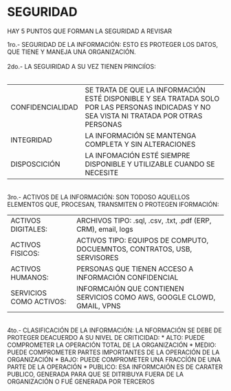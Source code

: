 # SEGURIDAD

HAY 5 PUNTOS QUE FORMAN LA SEGURIDAD A REVISAR

1ro.- SEGURIDAD DE LA INFORMACIÓN: ESTO ES PROTEGER LOS DATOS, QUE TIENE Y MANEJA UNA ORGANIZACIÓN.<br>
<br>
2do.- LA SEGUIRIDAD A SU VEZ TIENEN PRINCIÍOS:<br> 
<br> 
<table>
    <tr><td>CONFIDENCIALIDAD</td><td>SE TRATA DE QUE LA INFORMACIÓN ESTÉ DISPONIBLE Y SEA TRATADA SOLO POR LAS PERSONAS INDICADAS Y NO SEA VISTA NI TRATADA POR OTRAS PERSONAS</td></tr>
    <tr><td>INTEGRIDAD</td><td>LA INFORMACIÓN SE MANTENGA COMPLETA Y SIN ALTERACIONES</td></tr>
    <tr><td>DISPOSCICIÓN</td><td>LA INFOMACIÓN ESTÉ SIEMPRE DISPONIBLE Y UTILIZABLE CUANDO SE NECESITE</td></tr>
</table>
<br>
3ro.- ACTIVOS DE LA INFORMACIÓN: SON TODOSO AQUELLOS ELEMENTOS QUE, PROCESAN, TRANSMITEN O PROTEGEN IFORMACIÓN:
<table>
    <tr><td>ACTIVOS DIGITALES:</td><td>ARCHIVOS TIPO: .sql, .csv, .txt, .pdf (ERP, CRM), email, logs</td></tr>
    <tr><td>ACTIVOS FISICOS:</td><td>ACTIVOS TIPO: EQUIPOS DE COMPUTO, DOCUEMNTOS, CONTRATOS, USB, SERVISORES</td></tr>
    <tr><td>ACTIVOS HUMANOS:</td><td>PERSONAS QUE TIENEN ACCESO A INFORMACIÓN CONFIDENCIAL</td></tr>
    <tr><td>SERVICIOS COMO ACTIVOS:</td><td> INFORMCAIÓN QUE CONTIENEN SERVICIOS COMO AWS, GOOGLE CLOWD, GMAIL, VPNS</td></tr>
</table> 
<br>
4to.- CLASIFICACIÓN DE LA INFORMACIÓN: LA NFORMACIÓN SE DEBE DE PROTEGER DEACUERDO A SU NIVEL DE CRITICIDAD:
*   ALTO: PUEDE COMPROMETER LA OPERACIÓN TOTAL DE LA ORGANIZACIÓN
*   MEDIO: PUEDE COMPROMETER PARTES IMPORTANTES DE LA OPERACIÓN DE LA ORGANIZACIÓN
*   BAJO: PUEDE COMPROMETER UNA FRACCÍÓN DE UNA PARTE DE LA OPERACIÓN
*   PUBLICO: ESA INFORMCAIÓN ES DE CARATER PUBLICO, GENERADA PARA QUE SE DITRIBUYA FUERA DE LA ORGANIZACIÓN O FUÉ GENERADA POR TERCEROS<br>
<br>

